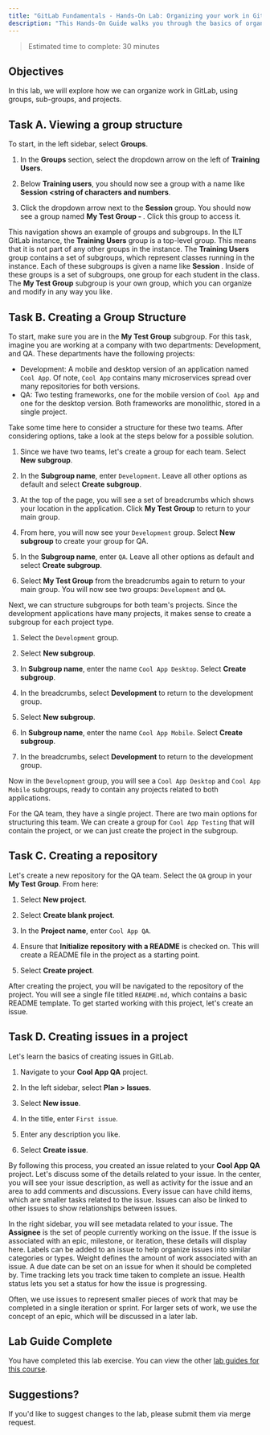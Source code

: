 ```yaml
---
title: "GitLab Fundamentals - Hands-On Lab: Organizing your work in GitLab"
description: "This Hands-On Guide walks you through the basics of organizing and structuring your work in GitLab."
---
```


> Estimated time to complete: 30 minutes

## Objectives

In this lab, we will explore how we can organize work in GitLab, using groups, sub-groups, and projects.

## Task A. Viewing a group structure

To start, in the left sidebar, select **Groups**.

1. In the **Groups** section, select the dropdown arrow on the left of **Training Users**. 

1. Below **Training users**, you should now see a group with a name like **Session <string of characters and numbers**.

1. Click the dropdown arrow next to the **Session** group. You should now see a group named **My Test Group - <string of characters and numbers>**. Click this group to access it.

This navigation shows an example of groups and subgroups. In the ILT GitLab instance, the **Training Users** group is a top-level group. This means that it is not part of any other groups in the instance. The **Training Users** group contains a set of subgroups, which represent classes running in the instance. Each of these subgroups is given a name like **Session <string of characters and numbers>**. Inside of these groups is a set of subgroups, one group for each student in the class. The **My Test Group** subgroup is your own group, which you can organize and modify in any way you like.

## Task B. Creating a Group Structure

To start, make sure you are in the **My Test Group** subgroup. For this task, imagine you are working at a company with two departments: Development, and QA. These departments have the following projects:

- Development: A mobile and desktop version of an application named `Cool App`. Of note, `Cool App` contains many microservices spread over many repositories for both versions.
- QA: Two testing frameworks, one for the mobile version of `Cool App` and one for the desktop version. Both frameworks are monolithic, stored in a single project.

Take some time here to consider a structure for these two teams. After considering options, take a look at the steps below for a possible solution.

1. Since we have two teams, let's create a group for each team. Select **New subgroup**. 

1. In the **Subgroup name**, enter `Development`. Leave all other options as default and select **Create subgroup**.

1. At the top of the page, you will see a set of breadcrumbs which shows your location in the application. Click **My Test Group** to return to your main group.

1. From here, you will now see your `Development` group. Select **New subgroup** to create your group for QA.

1. In the **Subgroup name**, enter `QA`. Leave all other options as default and select **Create subgroup**.

1. Select **My Test Group** from the breadcrumbs again to return to your main group. You will now see two groups: `Development` and `QA`. 

Next, we can structure subgroups for both team's projects. Since the development applications have many projects, it makes sense to create a subgroup for each project type.

1. Select the `Development` group.

1. Select **New subgroup**.

1. In **Subgroup name**, enter the name `Cool App Desktop`. Select **Create subgroup**.

1. In the breadcrumbs, select **Development** to return to the development group.

1. Select **New subgroup**.

1. In **Subgroup name**, enter the name `Cool App Mobile`. Select **Create subgroup**.

1. In the breadcrumbs, select **Development** to return to the development group.

Now in the `Development` group, you will see a `Cool App Desktop` and `Cool App Mobile` subgroups, ready to contain any projects related to both applications.

For the QA team, they have a single project. There are two main options for structuring this team. We can create a group for `Cool App Testing` that will contain the project, or we can just create the project in the subgroup.

## Task C. Creating a repository

Let's create a new repository for the QA team. Select the `QA` group in your **My Test Group**. From here:

1. Select **New project**.

1. Select **Create blank project**.

1. In the **Project name**, enter `Cool App QA`. 

1. Ensure that **Initialize repository with a README** is checked on. This will create a README file in the project as a starting point.

1. Select **Create project**.

After creating the project, you will be navigated to the repository of the project. You will see a single file titled `README.md`, which contains a basic README template. To get started working with this project, let's create an issue.

## Task D. Creating issues in a project

Let's learn the basics of creating issues in GitLab. 

1. Navigate to your **Cool App QA** project. 

1. In the left sidebar, select **Plan > Issues**. 

1. Select **New issue**.

1. In the title, enter `First issue`.

1. Enter any description you like.

1. Select **Create issue**.

By following this process, you created an issue related to your **Cool App QA** project. Let's discuss some of the details related to your issue. In the center, you will see your issue description, as well as activity for the issue and an area to add comments and discussions. Every issue can have child items, which are smaller tasks related to the issue. Issues can also be linked to other issues to show relationships between issues. 

In the right sidebar, you will see metadata related to your issue. The **Assignee** is the set of people currently working on the issue. If the issue is associated with an epic, milestone, or iteration, these details will display here. Labels can be added to an issue to help organize issues into similar categories or types. Weight defines the amount of work associated with an issue. A due date can be set on an issue for when it should be completed by. Time tracking lets you track time taken to complete an issue. Health status lets you set a status for how the issue is progressing.

Often, we use issues to represent smaller pieces of work that may be completed in a single iteration or sprint. For larger sets of work, we use the concept of an epic, which will be discussed in a later lab.

## Lab Guide Complete

You have completed this lab exercise. You can view the other [lab guides for this course](/handbook/customer-success/professional-services-engineering/education-services/ilt-labs/gitlabfundamentalshandson).

## Suggestions?

If you'd like to suggest changes to the lab, please submit them via merge request.
